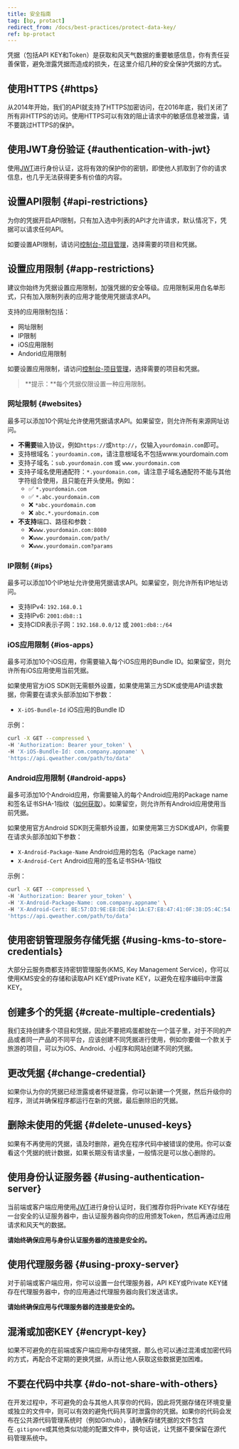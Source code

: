 ```yaml
---
title: 安全指南
tag: [bp, protact]
redirect_from: /docs/best-practices/protect-data-key/
ref: bp-protact
---
```


凭据（包括API KEY和Token）是获取和风天气数据的重要敏感信息，你有责任妥善保管，避免泄露凭据而造成的损失，在这里介绍几种的安全保护凭据的方式。

## 使用HTTPS {#https}

从2014年开始，我们的API就支持了HTTPS加密访问，在2016年底，我们关闭了所有非HTTPS的访问。使用HTTPS可以有效的阻止请求中的敏感信息被泄露，请不要跳过HTTPS的保护。

## 使用JWT身份验证 {#authentication-with-jwt}

使用[JWT](/docs/authentication/jwt/)进行身份认证，这将有效的保护你的密钥，即使他人抓取到了你的请求信息，也几乎无法获得更多有价值的内容。

## 设置API限制 {#api-restrictions}

为你的凭据开启API限制，只有加入选中列表的API才允许请求，默认情况下，凭据可以请求任何API。

如要设置API限制，请访问[控制台-项目管理](https://console.qweather.com/project)，选择需要的项目和凭据。

## 设置应用限制 {#app-restrictions}

建议你始终为凭据设置应用限制，加强凭据的安全等级。应用限制采用白名单形式，只有加入限制列表的应用才能使用凭据请求API。

支持的应用限制包括：

- 网址限制
- IP限制
- iOS应用限制
- Andorid应用限制

如要设置应用限制，请访问[控制台-项目管理](https://console.qweather.com/project)，选择需要的项目和凭据。

> **提示：**每个凭据仅限设置一种应用限制。

### 网址限制 {#websites}

最多可以添加10个网址允许使用凭据请求API。如果留空，则允许所有来源网址访问。

- **不需要**输入协议，例如`https://`或`http://`，仅输入`yourdomain.com`即可。
- 支持根域名：`yourdoamin.com`，请注意根域名不包括www.yourdomain.com
- 支持子域名：`sub.yourdomain.com` 或 `www.yourdomain.com`
- 支持子域名使用通配符：`*.yourdomain.com`，请注意子域名通配符不能与其他字符组合使用，且只能在开头使用。例如：
  - ✅ `*.yourdomain.com`
  - ✅ `*.abc.yourdomain.com`
  - ❌ `*abc.yourdomain.com`
  - ❌ `abc.*.yourdomain.com`
- **不支持**端口、路径和参数：
  - ❌`www.yourdomain.com:8080` 
  - ❌`www.yourdomain.com/path/`
  - ❌`www.yourdomain.com?params`

### IP限制 {#ips}

最多可以添加10个IP地址允许使用凭据请求API。如果留空，则允许所有IP地址访问。

- 支持IPv4: `192.168.0.1`
- 支持IPv6: `2001:db8::1`
- 支持CIDR表示子网：`192.168.0.0/12` 或 `2001:db8::/64`

### iOS应用限制 {#ios-apps}

最多可添加10个iOS应用，你需要输入每个iOS应用的Bundle ID。如果留空，则允许所有iOS应用使用当前凭据。

如果使用官方iOS SDK则无需额外设置，如果使用第三方SDK或使用API请求数据，你需要在请求头部添加如下参数：

- `X-iOS-Bundle-Id` iOS应用的Bundle ID

示例：

```bash
curl -X GET --compressed \
-H 'Authorization: Bearer your_token' \
-H 'X-iOS-Bundle-Id: com.company.appname' \
'https://api.qweather.com/path/to/data'
```

### Android应用限制 {#android-apps}

最多可添加10个Android应用，你需要输入的每个Android应用的Package name和签名证书SHA-1指纹（[如何获取](https://developers.google.cn/android/guides/client-auth?hl=zh-cn#using_keytool_on_the_certificate)）。如果留空，则允许所有Android应用使用当前凭据。

如果使用官方Android SDK则无需额外设置，如果使用第三方SDK或API，你需要在请求头部添加如下参数：

- `X-Android-Package-Name` Android应用的包名（Package name）
- `X-Android-Cert` Android应用的签名证书SHA-1指纹

示例：

```bash
curl -X GET --compressed \
-H 'Authorization: Bearer your_token' \
-H 'X-Android-Package-Name: com.company.appname' \
-H 'X-Android-Cert: 8E:57:D3:9E:E8:DE:D4:1A:E7:E8:47:41:0F:38:D5:4C:54:CA:4C:4A' \
'https://api.qweather.com/path/to/data'
```

## 使用密钥管理服务存储凭据 {#using-kms-to-store-credentials}

大部分云服务商都支持密钥管理服务(KMS, Key Management Service)，你可以使用KMS安全的存储和读取API KEY或Private KEY，以避免在程序编码中泄露KEY。

## 创建多个的凭据 {#create-multiple-credentials}

我们支持创建多个项目和凭据，因此不要把鸡蛋都放在一个篮子里，对于不同的产品或者同一产品的不同平台，应该创建不同凭据进行使用，例如你要做一个款关于旅游的项目，可以为iOS、Android、小程序和网站创建不同的凭据。

## 更改凭据 {#change-credential}

如果你认为你的凭据已经泄露或者怀疑泄露，你可以新建一个凭据，然后升级你的程序，测试并确保程序都运行在新的凭据，最后删除旧的凭据。

## 删除未使用的凭据 {#delete-unused-keys}

如果有不再使用的凭据，请及时删除，避免在程序代码中被错误的使用。你可以查看这个凭据的统计数据，如果长期没有请求量，一般情况是可以放心删除的。

## 使用身份认证服务器 {#using-authentication-server}

当前端或客户端应用使用[JWT](/docs/authentication/jwt/)进行身份认证时，我们推荐你将Private KEY存储在一台安全的认证服务器中，由认证服务器向你的应用颁发Token，然后再通过应用请求和风天气的数据。

**请始终确保应用与身份认证服务器的连接是安全的。**

## 使用代理服务器 {#using-proxy-server}

对于前端或客户端应用，你可以设置一台代理服务器，API KEY或Private KEY储存在代理服务器中，你的应用通过代理服务器向我们发送请求。

**请始终确保应用与代理服务器的连接是安全的。**

## 混淆或加密KEY {#encrypt-key}

如果不可避免的在前端或客户端应用中存储凭据，那么也可以通过混淆或加密代码的方式，再配合不定期的更换凭据，从而让他人获取这些数据更加困难。

## 不要在代码中共享 {#do-not-share-with-others}

在开发过程中，不可避免的会与其他人共享你的代码，因此将凭据存储在环境变量或独立的文件中，则可以有效的避免代码共享时泄露你的凭据。如果你的代码会发布在公共源代码管理系统时（例如Github），请确保存储凭据的文件包含在`.gitignore`或其他类似功能的配置文件中，换句话说，让凭据不要保留在源代码管理系统中。